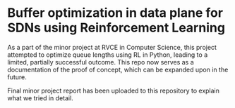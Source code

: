 # Buffer optimization in data plane for SDNs using Reinforcement Learning

As a part of the minor project at RVCE in Computer Science, this project attempted to optimize queue lengths using RL in Python, leading to a limited, partially successful outcome. This repo now serves as a documentation of the proof of concept, which can be expanded upon in the future.

Final minor project report has been uploaded to this repository to explain what we tried in detail.
